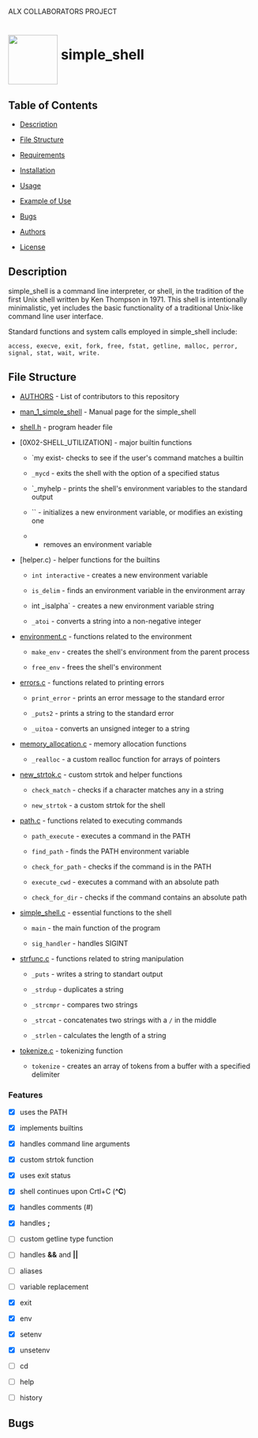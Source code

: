 ALX COLLABORATORS PROJECT

# <a href="url"><img src="https://cdn3.iconfinder.com/data/icons/egg/500/Egg_food_cracked_whipped-512.png" align="middle" width="100" height="100"></a> simple_shell





## Table of Contents

* [Description](#description)

* [File Structure](#file-structure)

* [Requirements](#requirements)

* [Installation](#installation)

* [Usage](#usage)

* [Example of Use](#example-of-use)

* [Bugs](#bugs)

* [Authors](#authors)

* [License](#license)



## Description

simple_shell is a command line interpreter, or shell, in the tradition of the first Unix shell written by Ken Thompson in 1971. This shell is intentionally minimalistic, yet includes the basic functionality of a traditional Unix-like command line user interface. 

Standard functions and system calls employed in simple_shell include:

   `access, execve, exit, fork, free, fstat, getline, malloc, perror, signal, stat, wait, write.`



## File Structure

* [AUTHORS](AUTHORS) - List of contributors to this repository

* [man_1_simple_shell](man_1_simple_shell) - Manual page for the simple_shell

* [shell.h](shell.h) - program header file

* [0X02-SHELL_UTILIZATION] - major builtin functions

  * `my exist- checks to see if the user's command matches a builtin

  * `_mycd` - exits the shell with the option of a specified status

  * `_myhelp - prints the shell's environment variables to the standard output

  * `` - initializes a new environment variable, or modifies an existing one

  * - removes an environment variable

* [helper.c) - helper functions for the builtins

  * `int interactive` - creates a new environment variable

  * `is_delim` - finds an environment variable in the environment array

  * int _isalpha` - creates a new environment variable string

  * `_atoi` - converts a string into a non-negative integer

* [environment.c](environment.c) - functions related to the environment

  * `make_env` - creates the shell's environment from the parent process

  * `free_env` - frees the shell's environment

* [errors.c](errors.c) - functions related to printing errors

  * `print_error` - prints an error message to the standard error

  * `_puts2` - prints a string to the standard error

  * `_uitoa` - converts an unsigned integer to a string

* [memory_allocation.c](memory_allocation.c) - memory allocation functions

  * `_realloc` - a custom realloc function for arrays of pointers

* [new_strtok.c](new_strtok.c) - custom strtok and helper functions

  * `check_match` - checks if a character matches any in a string

  * `new_strtok` - a custom strtok for the shell

* [path.c](path.c) - functions related to executing commands

  * `path_execute` - executes a command in the PATH

  * `find_path` - finds the PATH environment variable

  * `check_for_path` - checks if the command is in the PATH

  * `execute_cwd` - executes a command with an absolute path

  * `check_for_dir` - checks if the command contains an absolute path

* [simple_shell.c](simple_shell.c) - essential functions to the shell

  * `main` - the main function of the program

  * `sig_handler` - handles SIGINT

* [strfunc.c](strfunc.c) - functions related to string manipulation

  * `_puts` - writes a string to standart output

  * `_strdup` - duplicates a string

  * `_strcmpr` - compares two strings

  * `_strcat` - concatenates two strings with a `/` in the middle

  * `_strlen` - calculates the length of a string

* [tokenize.c](tokenize.c) - tokenizing function

  * `tokenize` - creates an array of tokens from a buffer with a specified delimiter



### Features

- [x] uses the PATH

- [x] implements builtins

- [x] handles command line arguments

- [x] custom strtok function

- [x] uses exit status

- [x] shell continues upon Crtl+C (**^C**)

- [x] handles comments (#)

- [x] handles **;**

- [ ] custom getline type function

- [ ] handles **&&** and **||**

- [ ] aliases

- [ ] variable replacement









- [x] exit

- [x] env

- [x] setenv

- [x] unsetenv

- [ ] cd

- [ ] help

- [ ] history



## Bugs


